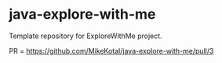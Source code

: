 # java-explore-with-me
Template repository for ExploreWithMe project.

PR = https://github.com/MikeKotal/java-explore-with-me/pull/3

